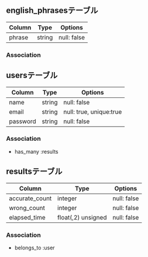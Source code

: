 ## english_phrasesテーブル

|Column|Type|Options|
|------|----|-------|
|phrase|string|null: false|

### Association

## usersテーブル

|Column|Type|Options|
|------|----|-------|
|name|string|null: false|
|email|string|null: true, unique:true|
|password|string|null: false|

### Association
- has_many :results

## resultsテーブル

|Column|Type|Options|
|------|----|-------|
|accurate_count|integer|null: false|
|wrong_count|integer|null: false|
|elapsed_time|float(,2) unsigned|null: false|

### Association
- belongs_to :user